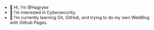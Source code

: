 - 👋 Hi, I’m @Hagryke
- 👀 I’m interested in Cybersecurity.
- 🌱 I’m currently learning Git, GitHub, and trying to do my own WebBlog with Github Pages.


<!---
Hagryke/Hagryke is a ✨ special ✨ repository because its `README.md` (this file) appears on your GitHub profile.
You can click the Preview link to take a look at your changes.
--->
